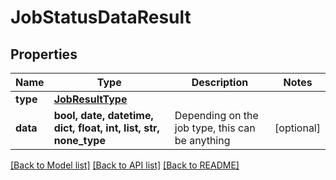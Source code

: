 # JobStatusDataResult

## Properties
Name | Type | Description | Notes
------------ | ------------- | ------------- | -------------
**type** | [**JobResultType**](JobResultType.md) |  | 
**data** | **bool, date, datetime, dict, float, int, list, str, none_type** | Depending on the job type, this can be anything | [optional] 

[[Back to Model list]](../README.md#documentation-for-models) [[Back to API list]](../README.md#documentation-for-api-endpoints) [[Back to README]](../README.md)


